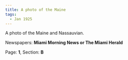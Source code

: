 ```yaml
---  
title: A photo of the Maine  
tags:  
  - Jan 1925  
---  
```

  
A photo of the Maine and Nassauvian.  
  
Newspapers: **Miami Morning News or The Miami Herald**  
  
Page: **1**, Section: **B** 
